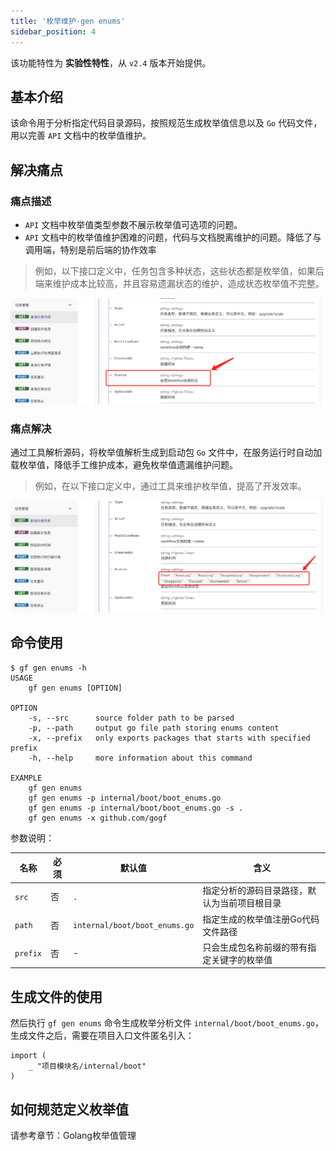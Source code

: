 ```yaml
---
title: '枚举维护-gen enums'
sidebar_position: 4
---
```


该功能特性为 **实验性特性**，从 `v2.4` 版本开始提供。

## 基本介绍

该命令用于分析指定代码目录源码，按照规范生成枚举值信息以及 `Go` 代码文件，用以完善 `API` 文档中的枚举值维护。

## 解决痛点

### 痛点描述

- `API` 文档中枚举值类型参数不展示枚举值可选项的问题。
- `API` 文档中的枚举值维护困难的问题，代码与文档脱离维护的问题。降低了与调用端，特别是前后端的协作效率

> 例如，以下接口定义中，任务包含多种状态，这些状态都是枚举值，如果后端来维护成本比较高，并且容易遗漏状态的维护，造成状态枚举值不完整。

![](/markdown/2173a65222a2e87967dd70890ae5e48f.png)

### 痛点解决

通过工具解析源码，将枚举值解析生成到启动包 `Go` 文件中，在服务运行时自动加载枚举值，降低手工维护成本，避免枚举值遗漏维护问题。

> 例如，在以下接口定义中，通过工具来维护枚举值，提高了开发效率。

![](/markdown/08acbd771e95adf45c9a6086d075a209.png)

## 命令使用

```
$ gf gen enums -h
USAGE
    gf gen enums [OPTION]

OPTION
    -s, --src      source folder path to be parsed
    -p, --path     output go file path storing enums content
    -x, --prefix   only exports packages that starts with specified prefix
    -h, --help     more information about this command

EXAMPLE
    gf gen enums
    gf gen enums -p internal/boot/boot_enums.go
    gf gen enums -p internal/boot/boot_enums.go -s .
    gf gen enums -x github.com/gogf
```

参数说明：

| 名称 | 必须 | 默认值 | 含义 |
| --- | --- | --- | --- |
| `src` | 否 | `.` | 指定分析的源码目录路径，默认为当前项目根目录 |
| `path` | 否 | `internal/boot/boot_enums.go` | 指定生成的枚举值注册Go代码文件路径 |
| `prefix` | 否 | - | 只会生成包名称前缀的带有指定关键字的枚举值 |

## 生成文件的使用

然后执行 `gf gen enums` 命令生成枚举分析文件 `internal/boot/boot_enums.go`，生成文件之后，需要在项目入口文件匿名引入：

```
import (
    _ "项目模块名/internal/boot"
)
```

## 如何规范定义枚举值

请参考章节：Golang枚举值管理